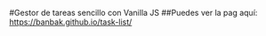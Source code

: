 #Gestor de tareas sencillo con Vanilla JS 
##Puedes ver la pag aquí: https://banbak.github.io/task-list/

